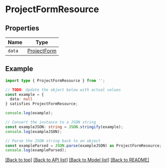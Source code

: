 # ProjectFormResource

## Properties

| Name   | Type                          |
| ------ | ----------------------------- |
| `data` | [ProjectForm](ProjectForm.md) |

## Example

```typescript
import type { ProjectFormResource } from '';

// TODO: Update the object below with actual values
const example = {
  data: null
} satisfies ProjectFormResource;

console.log(example);

// Convert the instance to a JSON string
const exampleJSON: string = JSON.stringify(example);
console.log(exampleJSON);

// Parse the JSON string back to an object
const exampleParsed = JSON.parse(exampleJSON) as ProjectFormResource;
console.log(exampleParsed);
```

[[Back to top]](#) [[Back to API list]](../README.md#api-endpoints) [[Back to Model list]](../README.md#models) [[Back to README]](../README.md)
